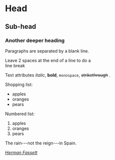 Head
=======

Sub-head
--
 
### Another deeper heading
 
Paragraphs are separated
by a blank line.

Leave 2 spaces at the end of a line to do a  
line break

Text attributes *italic*, **bold**, 
`monospace`, ~~strikethrough~~ .

Shopping list:

  * apples
  * oranges
  * pears

Numbered list:

  1. apples
  2. oranges
  3. pears

The rain---not the reign---in
Spain.

 *[Herman Fassett](https://freecodecamp.com/hermanfassett)*